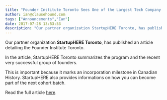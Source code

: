 ```yaml
---
title: "Founder Institute Toronto Sees One of the Largest Tech Company Legal Incorporations in Canadian History"
author: ian@clausehound.com
tags: ["Announcements","Ian"]
date: 2017-07-28 13:53:53
description: "Our partner organization StartupHERE Toronto, has published an article detailing the Founder Institute Toronto."
---
```




Our partner organization **StartupHERE Toronto**, has published an article detailing the Founder Institute Toronto.

In the article, StartupHERE Toronto summarizes the program and the recent very successful group of founders.

This is important because it marks an incorporation milestone in Canadian History. StartupHERE also provides informations on how you can become part of the next cohort batch.

Read the full article [here](http://startupheretoronto.com/sectors/technology/founder-institute-toronto-sees-one-of-the-largest-tech-company-legal-incorporations-in-canadian-history/).

